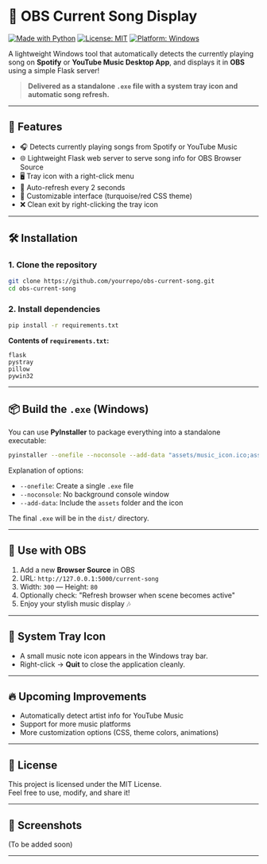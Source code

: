 
# 🎵 OBS Current Song Display

[![Made with Python](https://img.shields.io/badge/Made%20with-Python-3776AB.svg)](https://www.python.org/)
[![License: MIT](https://img.shields.io/badge/License-MIT-yellow.svg)](https://opensource.org/licenses/MIT)
[![Platform: Windows](https://img.shields.io/badge/Platform-Windows-blue.svg)]()

A lightweight Windows tool that automatically detects the currently playing song on **Spotify** or **YouTube Music Desktop App**, and displays it in **OBS** using a simple Flask server!

> **Delivered as a standalone `.exe` file with a system tray icon and automatic song refresh.**

---

## 🚀 Features

- 🎧 Detects currently playing songs from Spotify or YouTube Music
- 🌐 Lightweight Flask web server to serve song info for OBS Browser Source
- 🖥️ Tray icon with a right-click menu
- 🔁 Auto-refresh every 2 seconds
- 🎨 Customizable interface (turquoise/red CSS theme)
- ❌ Clean exit by right-clicking the tray icon

---

## 🛠️ Installation

### 1. Clone the repository

```bash
git clone https://github.com/yourrepo/obs-current-song.git
cd obs-current-song
```

### 2. Install dependencies

```bash
pip install -r requirements.txt
```

**Contents of `requirements.txt`:**

```
flask
pystray
pillow
pywin32
```

---

## 📦 Build the `.exe` (Windows)

You can use **PyInstaller** to package everything into a standalone executable:

```bash
pyinstaller --onefile --noconsole --add-data "assets/music_icon.ico;assets" current_song.py
```

Explanation of options:
- `--onefile`: Create a single `.exe` file
- `--noconsole`: No background console window
- `--add-data`: Include the `assets` folder and the icon

The final `.exe` will be in the `dist/` directory.

---

## 🎥 Use with OBS

1. Add a new **Browser Source** in OBS
2. URL: `http://127.0.0.1:5000/current-song`
3. Width: `300` — Height: `80`
4. Optionally check: "Refresh browser when scene becomes active"
5. Enjoy your stylish music display 🎶

---

## 🧹 System Tray Icon

- A small music note icon appears in the Windows tray bar.
- Right-click → **Quit** to close the application cleanly.

---

## 🔥 Upcoming Improvements

- Automatically detect artist info for YouTube Music
- Support for more music platforms
- More customization options (CSS, theme colors, animations)

---

## 📄 License

This project is licensed under the MIT License.  
Feel free to use, modify, and share it!

---

## 🎸 Screenshots

(To be added soon)

---
